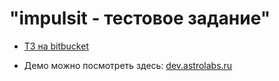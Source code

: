 # "impulsit - тестовое задание"

- [ТЗ на bitbucket](https://bitbucket.org/emi1k/bx_test/src/master/)

- Демо можно посмотреть здесь: [dev.astrolabs.ru](https://dev.astrolabs.ru/)


